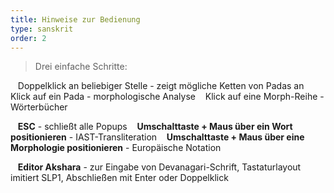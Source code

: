 ```yaml
---
title: Hinweise zur Bedienung
type: sanskrit
order: 2
---
```


>  Drei einfache Schritte:

   Doppelklick an beliebiger Stelle - zeigt mögliche Ketten von Padas an
   Klick auf ein Pada - morphologische Analyse
   Klick auf eine Morph-Reihe - Wörterbücher


   <b>ESC</b> - schließt alle Popups
   <b>Umschalttaste + Maus über ein Wort positionieren</b> - IAST-Transliteration
   <b>Umschalttaste + Maus über eine Morphologie positionieren</b> - Europäische Notation


   <b>Editor Akshara</b> - zur Eingabe von Devanagari-Schrift, Tastaturlayout imitiert SLP1, Abschließen mit Enter oder Doppelklick
